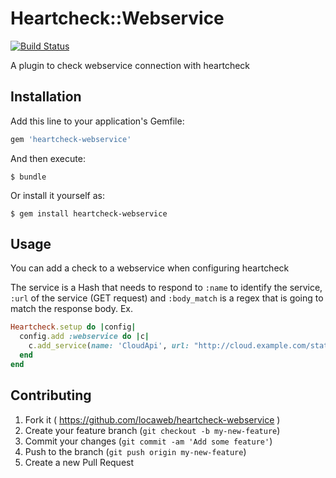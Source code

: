 # Heartcheck::Webservice

[![Build Status](https://travis-ci.org/locaweb/heartcheck-webservice.svg)](https://travis-ci.org/locaweb/heartcheck-webservice)

A plugin to check webservice connection with heartcheck

## Installation

Add this line to your application's Gemfile:

```ruby
gem 'heartcheck-webservice'
```

And then execute:

    $ bundle

Or install it yourself as:

    $ gem install heartcheck-webservice

## Usage

You can add a check to a webservice when configuring heartcheck

The service is a Hash that needs to respond to `:name` to identify the service, `:url` of the service (GET request) and `:body_match` is a regex that is going to match the response body.
Ex.

```ruby
Heartcheck.setup do |config|
  config.add :webservice do |c|
    c.add_service(name: 'CloudApi', url: "http://cloud.example.com/status", body_match: /OK/)
  end
end
```

## Contributing

1. Fork it ( https://github.com/locaweb/heartcheck-webservice )
2. Create your feature branch (`git checkout -b my-new-feature`)
3. Commit your changes (`git commit -am 'Add some feature'`)
4. Push to the branch (`git push origin my-new-feature`)
5. Create a new Pull Request
